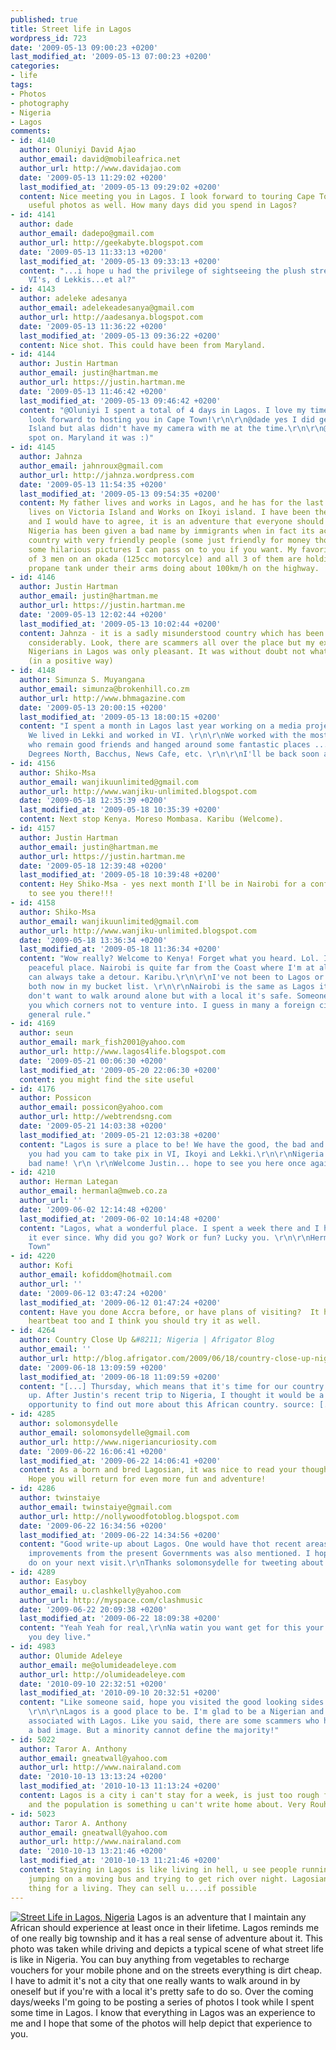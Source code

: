 ```yaml
---
published: true
title: Street life in Lagos
wordpress_id: 723
date: '2009-05-13 09:00:23 +0200'
last_modified_at: '2009-05-13 07:00:23 +0200'
categories:
- life
tags:
- Photos
- photography
- Nigeria
- Lagos
comments:
- id: 4140
  author: Oluniyi David Ajao
  author_email: david@mobileafrica.net
  author_url: http://www.davidajao.com
  date: '2009-05-13 11:29:02 +0200'
  last_modified_at: '2009-05-13 09:29:02 +0200'
  content: Nice meeting you in Lagos. I look forward to touring Cape Town and sharing
    useful photos as well. How many days did you spend in Lagos?
- id: 4141
  author: dade
  author_email: dadepo@gmail.com
  author_url: http://geekabyte.blogspot.com
  date: '2009-05-13 11:33:13 +0200'
  last_modified_at: '2009-05-13 09:33:13 +0200'
  content: "...i hope u had the privilege of sightseeing the plush streets too? the
    VI's, d Lekkis...et al?"
- id: 4143
  author: adeleke adesanya
  author_email: adelekeadesanya@gmail.com
  author_url: http://aadesanya.blogspot.com
  date: '2009-05-13 11:36:22 +0200'
  last_modified_at: '2009-05-13 09:36:22 +0200'
  content: Nice shot. This could have been from Maryland.
- id: 4144
  author: Justin Hartman
  author_email: justin@hartman.me
  author_url: https://justin.hartman.me
  date: '2009-05-13 11:46:42 +0200'
  last_modified_at: '2009-05-13 09:46:42 +0200'
  content: "@Oluniyi I spent a total of 4 days in Lagos. I love my time there and
    look forward to hosting you in Cape Town!\r\n\r\n@dade yes I did get to Victoria
    Island but alas didn't have my camera with me at the time.\r\n\r\n@adeleke yip,
    spot on. Maryland it was :)"
- id: 4145
  author: Jahnza
  author_email: jahnroux@gmail.com
  author_url: http://jahnza.wordpress.com
  date: '2009-05-13 11:54:35 +0200'
  last_modified_at: '2009-05-13 09:54:35 +0200'
  content: My father lives and works in Lagos, and he has for the last 8 years. He
    lives on Victoria Island and Works on Ikoyi island. I have been there 3 times
    and I would have to agree, it is an adventure that everyone should experience.
    Nigeria has been given a bad name by immigrants when in fact its actually a beautiful
    country with very friendly people (some just friendly for money though). I have
    some hilarious pictures I can pass on to you if you want. My favorite pic is one
    of 3 men on an okada (125cc motorcylce) and all 3 of them are holding onto a huge
    propane tank under their arms doing about 100km/h on the highway.
- id: 4146
  author: Justin Hartman
  author_email: justin@hartman.me
  author_url: https://justin.hartman.me
  date: '2009-05-13 12:02:44 +0200'
  last_modified_at: '2009-05-13 10:02:44 +0200'
  content: Jahnza - it is a sadly misunderstood country which has been sterotyped
    considerably. Look, there are scammers all over the place but my experience of
    Nigerians in Lagos was only pleasant. It was without doubt not what I expected
    (in a positive way)
- id: 4148
  author: Simunza S. Muyangana
  author_email: simunza@brokenhill.co.zm
  author_url: http://www.bhmagazine.com
  date: '2009-05-13 20:00:15 +0200'
  last_modified_at: '2009-05-13 18:00:15 +0200'
  content: "I spent a month in Lagos last year working on a media project with a crew.
    We lived in Lekki and worked in VI. \r\n\r\nWe worked with the most warm people
    who remain good friends and hanged around some fantastic places ... Swe bar, Three
    Degrees North, Bacchus, News Cafe, etc. \r\n\r\nI'll be back soon and often. :)"
- id: 4156
  author: Shiko-Msa
  author_email: wanjikuunlimited@gmail.com
  author_url: http://www.wanjiku-unlimited.blogspot.com
  date: '2009-05-18 12:35:39 +0200'
  last_modified_at: '2009-05-18 10:35:39 +0200'
  content: Next stop Kenya. Moreso Mombasa. Karibu (Welcome).
- id: 4157
  author: Justin Hartman
  author_email: justin@hartman.me
  author_url: https://justin.hartman.me
  date: '2009-05-18 12:39:48 +0200'
  last_modified_at: '2009-05-18 10:39:48 +0200'
  content: Hey Shiko-Msa - yes next month I'll be in Nairobi for a conference. Hope
    to see you there!!!
- id: 4158
  author: Shiko-Msa
  author_email: wanjikuunlimited@gmail.com
  author_url: http://www.wanjiku-unlimited.blogspot.com
  date: '2009-05-18 13:36:34 +0200'
  last_modified_at: '2009-05-18 11:36:34 +0200'
  content: "Wow really? Welcome to Kenya! Forget what you heard. Lol. It's a beautiful
    peaceful place. Nairobi is quite far from the Coast where I'm at although you
    can always take a detour. Karibu.\r\n\r\nI've not been to Lagos or SA but they're
    both now in my bucket list. \r\n\r\nNairobi is the same as Lagos it seems. You
    don't want to walk around alone but with a local it's safe. Someone who can tell
    you which corners not to venture into. I guess in many a foreign city that's the
    general rule."
- id: 4169
  author: seun
  author_email: mark_fish2001@yahoo.com
  author_url: http://www.lagos4life.blogspot.com
  date: '2009-05-21 00:06:30 +0200'
  last_modified_at: '2009-05-20 22:06:30 +0200'
  content: you might find the site useful
- id: 4176
  author: Possicon
  author_email: possicon@yahoo.com
  author_url: http://webtrendsng.com
  date: '2009-05-21 14:03:38 +0200'
  last_modified_at: '2009-05-21 12:03:38 +0200'
  content: "Lagos is sure a place to be! We have the good, the bad and the ugly! Which
    you had you cam to take pix in VI, Ikoyi and Lekki.\r\n\r\nNigeria has overblown
    bad name! \r\n \r\nWelcome Justin... hope to see you here once again !"
- id: 4210
  author: Herman Lategan
  author_email: hermanla@mweb.co.za
  author_url: ''
  date: '2009-06-02 12:14:48 +0200'
  last_modified_at: '2009-06-02 10:14:48 +0200'
  content: "Lagos, what a wonderful place. I spent a week there and I have pined after
    it ever since. Why did you go? Work or fun? Lucky you. \r\n\r\nHerman\r\nCape
    Town"
- id: 4220
  author: Kofi
  author_email: kofiddom@hotmail.com
  author_url: ''
  date: '2009-06-12 03:47:24 +0200'
  last_modified_at: '2009-06-12 01:47:24 +0200'
  content: Have you done Accra before, or have plans of visiting?  It has it's own
    heartbeat too and I think you should try it as well.
- id: 4264
  author: Country Close Up &#8211; Nigeria | Afrigator Blog
  author_email: ''
  author_url: http://blog.afrigator.com/2009/06/18/country-close-up-nigeria/
  date: '2009-06-18 13:09:59 +0200'
  last_modified_at: '2009-06-18 11:09:59 +0200'
  content: "[...] Thursday, which means that it's time for our country close
    up. After Justin's recent trip to Nigeria, I thought it would be a great
    opportunity to find out more about this African country. source: [...]"
- id: 4285
  author: solomonsydelle
  author_email: solomonsydelle@gmail.com
  author_url: http://www.nigeriancuriosity.com
  date: '2009-06-22 16:06:41 +0200'
  last_modified_at: '2009-06-22 14:06:41 +0200'
  content: As a born and bred Lagosian, it was nice to read your thoughts on the city.
    Hope you will return for even more fun and adventure!
- id: 4286
  author: twinstaiye
  author_email: twinstaiye@gmail.com
  author_url: http://nollywoodfotoblog.blogspot.com
  date: '2009-06-22 16:34:56 +0200'
  last_modified_at: '2009-06-22 14:34:56 +0200'
  content: "Good write-up about Lagos. One would have thot recent areas that are getting
    improvements from the present Governments was also mentioned. I hope you will
    do on your next visit.\r\nThanks solomonsydelle for tweeting about this page."
- id: 4289
  author: Easyboy
  author_email: u.clashkelly@yahoo.com
  author_url: http://myspace.com/clashmusic
  date: '2009-06-22 20:09:38 +0200'
  last_modified_at: '2009-06-22 18:09:38 +0200'
  content: "Yeah Yeah for real,\r\nNa watin you want get for this your carless life,wey
    you dey live."
- id: 4983
  author: Olumide Adeleye
  author_email: me@olumideadeleye.com
  author_url: http://olumideadeleye.com
  date: '2010-09-10 22:32:51 +0200'
  last_modified_at: '2010-09-10 20:32:51 +0200'
  content: "Like someone said, hope you visited the good looking sides of lagos too?
    \r\n\r\nLagos is a good place to be. I'm glad to be a Nigerian and proud to be
    associated with Lagos. Like you said, there are some scammers who have given us
    a bad image. But a minority cannot define the majority!"
- id: 5022
  author: Taror A. Anthony
  author_email: gneatwall@yahoo.com
  author_url: http://www.nairaland.com
  date: '2010-10-13 13:13:24 +0200'
  last_modified_at: '2010-10-13 11:13:24 +0200'
  content: Lagos is a city i can't stay for a week, is just too rough for my liking
    and the population is something u can't write home about. Very Rouhg
- id: 5023
  author: Taror A. Anthony
  author_email: gneatwall@yahoo.com
  author_url: http://www.nairaland.com
  date: '2010-10-13 13:21:46 +0200'
  last_modified_at: '2010-10-13 11:21:46 +0200'
  content: Staying in Lagos is like living in hell, u see people running after vehicle
    jumping on a moving bus and trying to get rich over night. Lagosian can sell any
    thing for a living. They can sell u.....if possible
---
```

<a href="http://www.flickr.com/photos/justinhartman/3526117163/" title="Street Life in Lagos, Nigeria by Justin Hartman, on Flickr"><img src="/assets/images/uploads/2009/05/3526117163_ca836ff868_b1.jpg" alt="Street Life in Lagos, Nigeria" /></a>
Lagos is an adventure that I maintain any African should experience at least once in their lifetime. Lagos reminds me of one really big township and it has a real sense of adventure about it. This photo was taken while driving and depicts a typical scene of what street life is like in Nigeria. You can buy anything from vegetables to recharge vouchers for your mobile phone and on the streets everything is dirt cheap. I have to admit it's not a city that one really wants to walk around in by oneself but if you're with a local it's pretty safe to do so.
Over the coming days/weeks I'm going to be posting a series of photos I took while I spent some time in Lagos. I know that everything in Lagos was an experience to me and I hope that some of the photos will help depict that experience to you.

